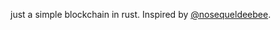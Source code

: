 just a simple blockchain in rust. Inspired by [@nosequeldeebee](https://github.com/nosequeldeebee/blockchain-tutorial/tree/master).